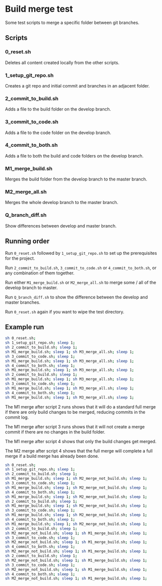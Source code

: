 # Build merge test

Some test scripts to merge a specific folder between git branches.

## Scripts

### 0_reset.sh

Deletes all content created locally from the other scripts.

### 1_setup_git_repo.sh

Creates a git repo and initial commit and branches in an adjacent folder.

### 2_commit_to_build.sh

Adds a file to the build folder on the develop branch.

### 3_commit_to_code.sh

Adds a file to the code folder on the develop branch.

### 4_commit_to_both.sh

Adds a file to both the build and code folders on the develop branch.

### M1_merge_build.sh

Merges the build folder from the develop branch to the master branch.

### M2_merge_all.sh

Merges the whole develop branch to the master branch.

### Q_branch_diff.sh

Show differences between develop and master branch.

## Running order

Run `0_reset.sh` followed by `1_setup_git_repo.sh` to set up the prerequisites for the project.

Run `2_commit_to_build.sh`, `3_commit_to_code.sh` or  `4_commit_to_both.sh`, or any combination of them together.

Run either `M1_merge_build.sh` or `M2_merge_all.sh` to merge some / all of the develop branch to master.

Run `Q_branch_diff.sh` to show the difference between the develop and master branches.

Run `0_reset.sh` again if you want to wipe the test directory.

## Example run

```bash
sh 0_reset.sh;
sh 1_setup_git_repo.sh; sleep 1;
sh 2_commit_to_build.sh; sleep 1;
sh M1_merge_build.sh; sleep 1; sh M3_merge_all.sh; sleep 1;
sh 3_commit_to_code.sh; sleep 1;
sh M1_merge_build.sh; sleep 1; sh M3_merge_all.sh; sleep 1;
sh 4_commit_to_both.sh; sleep 1;
sh M1_merge_build.sh; sleep 1; sh M3_merge_all.sh; sleep 1;
sh 2_commit_to_build.sh; sleep 1;
sh M1_merge_build.sh; sleep 1; sh M3_merge_all.sh; sleep 1;
sh 3_commit_to_code.sh; sleep 1;
sh M1_merge_build.sh; sleep 1; sh M3_merge_all.sh; sleep 1;
sh 4_commit_to_both.sh; sleep 1;
sh M1_merge_build.sh; sleep 1; sh M3_merge_all.sh; sleep 1;
```

The M1 merge after script 2 runs shows that it will do a standard full merge if there are only build changes to be merged, reducing commits in the commit log.

The M1 merge after script 3 runs shows that it will not create a merge commit if there are no changes in the build folder.

The M1 merge after script 4 shows that only the build changes get merged.

The M2 merge after script 4 shows that the full merge will complete a full merge if a build merge has already been done.

```bash
sh 0_reset.sh;
sh 1_setup_git_repo.sh; sleep 1;
sh 2_commit_to_build.sh; sleep 1;
sh M1_merge_build.sh; sleep 1; sh M2_merge_not_build.sh; sleep 1;
sh 3_commit_to_code.sh; sleep 1;
sh M1_merge_build.sh; sleep 1; sh M2_merge_not_build.sh; sleep 1;
sh 4_commit_to_both.sh; sleep 1;
sh M1_merge_build.sh; sleep 1; sh M2_merge_not_build.sh; sleep 1;
sh 2_commit_to_build.sh; sleep 1;
sh M1_merge_build.sh; sleep 1; sh M2_merge_not_build.sh; sleep 1;
sh 3_commit_to_code.sh; sleep 1;
sh M1_merge_build.sh; sleep 1; sh M2_merge_not_build.sh; sleep 1;
sh 4_commit_to_both.sh; sleep 1;
sh M1_merge_build.sh; sleep 1; sh M2_merge_not_build.sh; sleep 1;
sh 2_commit_to_build.sh; sleep 1;
sh M2_merge_not_build.sh; sleep 1; sh M1_merge_build.sh; sleep 1;
sh 3_commit_to_code.sh; sleep 1;
sh M2_merge_not_build.sh; sleep 1; sh M1_merge_build.sh; sleep 1;
sh 4_commit_to_both.sh; sleep 1;
sh M2_merge_not_build.sh; sleep 1; sh M1_merge_build.sh; sleep 1;
sh 2_commit_to_build.sh; sleep 1;
sh M2_merge_not_build.sh; sleep 1; sh M1_merge_build.sh; sleep 1;
sh 3_commit_to_code.sh; sleep 1;
sh M2_merge_not_build.sh; sleep 1; sh M1_merge_build.sh; sleep 1;
sh 4_commit_to_both.sh; sleep 1;
sh M2_merge_not_build.sh; sleep 1; sh M1_merge_build.sh; sleep 1;
```
